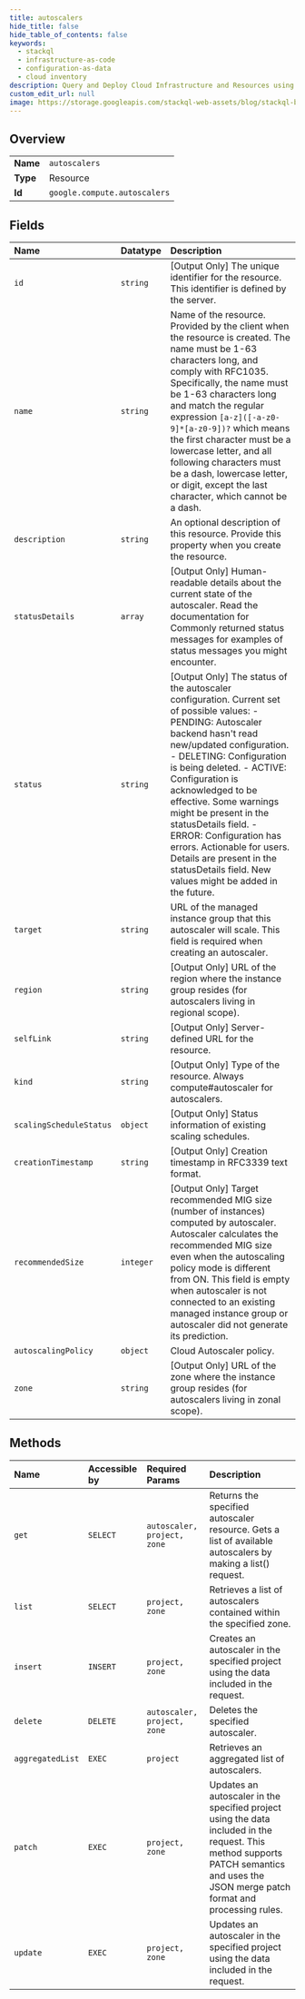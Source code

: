 ```yaml
---
title: autoscalers
hide_title: false
hide_table_of_contents: false
keywords:
  - stackql
  - infrastructure-as-code
  - configuration-as-data
  - cloud inventory
description: Query and Deploy Cloud Infrastructure and Resources using SQL
custom_edit_url: null
image: https://storage.googleapis.com/stackql-web-assets/blog/stackql-blog-post-featured-image.png
---
```

  
    

## Overview
<table><tbody>
<tr><td><b>Name</b></td><td><code>autoscalers</code></td></tr>
<tr><td><b>Type</b></td><td>Resource</td></tr>
<tr><td><b>Id</b></td><td><code>google.compute.autoscalers</code></td></tr>
</tbody></table>

## Fields
| Name | Datatype | Description |
|:-----|:---------|:------------|
| `id` | `string` | [Output Only] The unique identifier for the resource. This identifier is defined by the server. |
| `name` | `string` | Name of the resource. Provided by the client when the resource is created. The name must be 1-63 characters long, and comply with RFC1035. Specifically, the name must be 1-63 characters long and match the regular expression `[a-z]([-a-z0-9]*[a-z0-9])?` which means the first character must be a lowercase letter, and all following characters must be a dash, lowercase letter, or digit, except the last character, which cannot be a dash. |
| `description` | `string` | An optional description of this resource. Provide this property when you create the resource. |
| `statusDetails` | `array` | [Output Only] Human-readable details about the current state of the autoscaler. Read the documentation for Commonly returned status messages for examples of status messages you might encounter. |
| `status` | `string` | [Output Only] The status of the autoscaler configuration. Current set of possible values: - PENDING: Autoscaler backend hasn't read new/updated configuration. - DELETING: Configuration is being deleted. - ACTIVE: Configuration is acknowledged to be effective. Some warnings might be present in the statusDetails field. - ERROR: Configuration has errors. Actionable for users. Details are present in the statusDetails field. New values might be added in the future. |
| `target` | `string` | URL of the managed instance group that this autoscaler will scale. This field is required when creating an autoscaler. |
| `region` | `string` | [Output Only] URL of the region where the instance group resides (for autoscalers living in regional scope). |
| `selfLink` | `string` | [Output Only] Server-defined URL for the resource. |
| `kind` | `string` | [Output Only] Type of the resource. Always compute#autoscaler for autoscalers. |
| `scalingScheduleStatus` | `object` | [Output Only] Status information of existing scaling schedules. |
| `creationTimestamp` | `string` | [Output Only] Creation timestamp in RFC3339 text format. |
| `recommendedSize` | `integer` | [Output Only] Target recommended MIG size (number of instances) computed by autoscaler. Autoscaler calculates the recommended MIG size even when the autoscaling policy mode is different from ON. This field is empty when autoscaler is not connected to an existing managed instance group or autoscaler did not generate its prediction. |
| `autoscalingPolicy` | `object` | Cloud Autoscaler policy. |
| `zone` | `string` | [Output Only] URL of the zone where the instance group resides (for autoscalers living in zonal scope). |
## Methods
| Name | Accessible by | Required Params | Description |
|:-----|:--------------|:----------------|:------------|
| `get` | `SELECT` | `autoscaler, project, zone` | Returns the specified autoscaler resource. Gets a list of available autoscalers by making a list() request. |
| `list` | `SELECT` | `project, zone` | Retrieves a list of autoscalers contained within the specified zone. |
| `insert` | `INSERT` | `project, zone` | Creates an autoscaler in the specified project using the data included in the request. |
| `delete` | `DELETE` | `autoscaler, project, zone` | Deletes the specified autoscaler. |
| `aggregatedList` | `EXEC` | `project` | Retrieves an aggregated list of autoscalers. |
| `patch` | `EXEC` | `project, zone` | Updates an autoscaler in the specified project using the data included in the request. This method supports PATCH semantics and uses the JSON merge patch format and processing rules. |
| `update` | `EXEC` | `project, zone` | Updates an autoscaler in the specified project using the data included in the request. |
